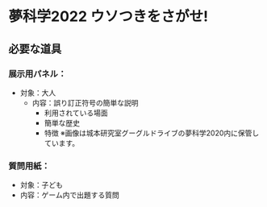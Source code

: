 # 夢科学2022 ウソつきをさがせ!

## 必要な道具

### 展示用パネル：

- 対象：大人
  - 内容：誤り訂正符号の簡単な説明
    - 利用されている場面
    - 簡単な歴史
    - 特徴
※画像は城本研究室グーグルドライブの夢科学2020内に保管しています。

### 質問用紙：

- 対象：子ども
- 内容：ゲーム内で出題する質問

